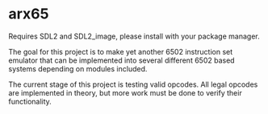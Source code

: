 # arx65

Requires SDL2 and SDL2_image, please install with your package manager.

The goal for this project is to make yet another 6502 instruction set emulator that can be implemented into several different 6502 based systems depending on modules included.

The current stage of this project is testing valid opcodes. All legal opcodes are implemented in theory, but more work must be done to verify their functionality.
